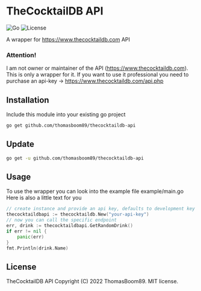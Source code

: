 # TheCocktailDB API

![Go](https://img.shields.io/github/go-mod/go-version/thomasboom89/thecocktaildb-api/main)
![License](https://img.shields.io/badge/license-MIT-green?style=plastic)

A wrapper for https://www.thecocktaildb.com API

### Attention!

I am not owner or maintainer of the API (https://www.thecocktaildb.com). This is only a wrapper for it.
If you want to use it professional you need to purchase an api-key -> https://www.thecocktaildb.com/api.php

## Installation

Include this module into your existing go project

```zsh
go get github.com/thomasboom89/thecocktaildb-api
```

## Update

```zsh
go get -u github.com/thomasboom89/thecocktaildb-api
```

## Usage

To use the wrapper you can look into the example file example/main.go
Here is also a little text for you

```go
// create instance and provide an api key, defaults to development key if none is provided
thecocktaildbapi := thecocktaildb.New("your-api-key")
// now you can call the specific endpoint
err, drink := thecocktaildbapi.GetRandomDrink()
if err != nil {
	panic(err)
}
fmt.Println(drink.Name)
```

## License

TheCocktailDB API
Copyright (C) 2022 ThomasBoom89. MIT license.